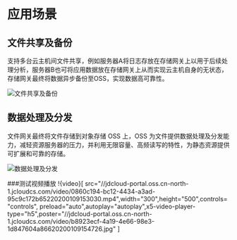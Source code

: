 # 应用场景

## 文件共享及备份

支持多台云主机间文件共享，例如服务器A将日志存放在存储网关上以用于后续处理分析，服务器B也可将应用数据放在存储网关上从而实现云主机自身的无状态，存储网关最终将数据异步备份至OSS，实现数据高可靠性。

![文件共享及备份](../../../../image/Storage-Gateway/storagegateway-4.png)

## 数据处理及分发

文件网关最终将文件存储到对象存储 OSS 上，OSS 为文件提供数据处理及分发能力，减轻资源服务器的压力，并利用无限容量、高频读写的特性，为静态资源提供可扩展和可靠的存储。

![数据处理及分发](../../../../image/Storage-Gateway/storagegateway-5.png)



###测试视频播放
!{video}[ src="//jdcloud-portal.oss.cn-north-1.jcloudcs.com/video/0860c194-bc12-4434-a3ad-95c9c172b65220200109153030.mp4",width="300",height="500",controls="controls", preload="auto",autoplay="autoplay",x5-video-player-type="h5",poster="//jdcloud-portal.oss.cn-north-1.jcloudcs.com/video/b8923ecf-4a19-4e66-98e3-1d847604a86620200109154726.jpg" ]


